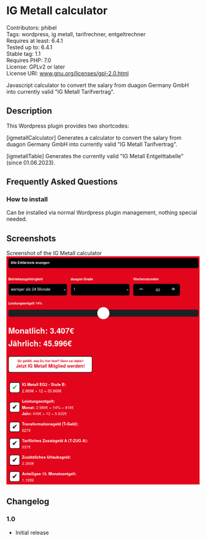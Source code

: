 # IG Metall calculator
Contributors: phibel \
Tags: wordpress, ig metall, tarifrechner, entgeltrechner \
Requires at least: 6.4.1 \
Tested up to: 6.4.1 \
Stable tag: 1.1 \
Requires PHP: 7.0 \
License: GPLv2 or later \
License URI: www.gnu.org/licenses/gpl-2.0.html

Javascript calculator to convert the salary from duagon Germany GmbH into currently valid "IG Metall Tarifvertrag".

## Description

This Wordpress plugin provides two shortcodes:

[igmetallCalculator]
Generates a calculator to convert the salary from duagon Germany GmbH into currently valid "IG Metall Tarifvertrag".

[igmetallTable]
Generates the currently valid "IG Metall Entgelttabelle" (since 01.06.2023).

## Frequently Asked Questions

### How to install

Can be installed via normal Wordpress plugin management, nothing special needed.

## Screenshots

Screenshot of the IG Metall calculator
![Screenshot desktop](doc/screenshot_desktop.png)

## Changelog ##

### 1.0
* Initial release
